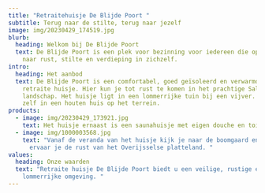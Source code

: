 ```yaml
---
title: "Retraitehuisje De Blijde Poort "
subtitle: Terug naar de stilte, terug naar jezelf
image: img/20230429_174519.jpg
blurb:
  heading: Welkom bij De Blijde Poort
  text: De Blijde Poort is een plek voor bezinning voor iedereen die op zoek is
    naar rust, stilte en verdieping in zichzelf.
intro:
  heading: Het aanbod
  text: De Blijde Poort is een comfortabel, goed geïsoleerd en verwarmd houten
    retraite huisje. Hier kun je tot rust te komen in het prachtige Sallandse
    landschap. Het huisje ligt in een lommerrijke tuin bij een vijver. We wonen
    zelf in een houten huis op het terrein.
products:
  - image: img/20230429_173921.jpg
    text: Het huisje ernaast is een saunahuisje met eigen douche en toilet.
  - image: img/1000003568.jpg
    text: "Vanaf de veranda van het huisje kijk je naar de boomgaard en de vijver en
      ervaar je de rust van het Overijsselse platteland. "
values:
  heading: Onze waarden
  text: "Retraite huisje De Blijde Poort biedt u een veilige, rustige en
    lommerrijke omgeving. "
---
```

